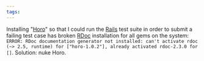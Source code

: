 ```yaml
---
tags: 
---
```


Installing "[Horo](http://github.com/tenderlove/horo)" so that I could run the [Rails](/wiki/Rails) test suite in order to submit a failing test case has broken [RDoc](/wiki/RDoc) installation for all gems on the system: `ERROR: RDoc documentation generator not installed: can't activate rdoc (~> 2.5, runtime) for ["horo-1.0.2"], already activated rdoc-2.3.0 for []`. Solution: nuke Horo.
